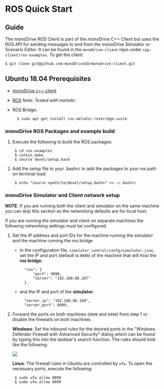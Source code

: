 # ROS Quick Start

## Guide

The monoDrive ROS Client is part of the monoDrive C++ Client but uses the ROS 
API for sending messages to and from the monoDrive Simulator or Scenario Editor.
It can be found in the `monoDrive-client` repo under `cpp-client/ros-examples`. 
To get the client:

    $ git clone git@github.com:monoDriveIO/monodrive-client.git

## Ubuntu 18.04 Prerequisites

- [monoDrive c++ client](https://github.com/monoDriveIO/monodrive-client/#monodrive-c++-client)

- [ROS](http://wiki.ros.org/melodic/Installation/Ubuntu) *Note: Tested with melodic*

- ROS Bridge: 

        $ sudo apt-get install ros-melodic-rosbridge-suite

### monoDrive ROS Packages and example build

1. Execute the following to build the ROS packages: 

        $ cd ros-examples
        $ catkin_make
        $ source devel/setup.bash

2. Add the setup file to your .bashrc to add the packages to your ros path on terminal load:

        $ echo "source <path/to/devel/setup.bash>" >> ~/.bashrc

### monoDrive Simulator and Client network setup

**NOTE**: If you are running both the client and simulator on the same machine 
you can skip this section as the networking defaults are for local host.

If you are running the simulator and client on separate machines the following 
networking settings must be configured.

1. Set the IP address and port IDs for the machine running the simulator and the machine running the ros bridge

    - In the configuration file, `simulator_control/confg/simulator.json`, set the IP and port (default is `9090`) of the machine that will host the **ros bridge**:

            "ros": {
                "port": 9090,
                "server": "192.168.86.167"
            },

    - and the IP and port of the **simulator**:

            "server_ip": "192.168.86.168",
            "server_port": 8999,

2. Forward the ports on both machines (`9090` and `8999`) from step 1 or disable 
the firewalls on both machines.

    **Windows**: Set the inbound rules for the desired ports in the "Windows 
    Defender Firewall with Advanced Security" dialog which can be found by 
    typing this into the taskbar's search function. The rules should look like 
    the following:

    <p class="img_container">
        <img class="wide_img" src="../imgs/windows_firewall_rules.png">
    </p>

    **Linux**: The firewall rules in Ubuntu are controlled by `ufw`. To open the
    necessary ports, execute the following:

        $ sudo ufw allow 9090
        $ sudo ufw allow 8999
